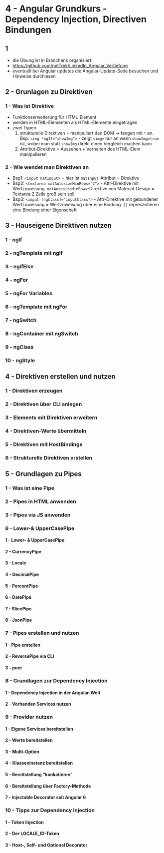 # 4 - Angular Grundkurs - Dependency Injection, Directiven Bindungen

## 1

* die Übung ist in Branchens organisiert.
* <https://github.com/netTrek/LinkedIn_Angular_Vertiefung>
* eventuell bei Angular updates die Angular-Update-Seite besuchen und Hinweise durchlesen

## 2 - Grunlagen zu Direktiven

### 1 - Was ist Direktive

* Funktionserweiterung für HTML-Element
* werden in HTML-Elementen als HTML-Elemente eingetragen
* zwei Typen
  1. strukturelle Direktiven = manipuliert den DOM -> fangen mit `*` an. Bsp: `<img *ngIf="showImg">` - zeigt `<img>` nur an wenn `showImg=true` ist, wobei man statt `showImg` direkt einen Vergleich machen kann
  2. Attribut-Direktive = Aussehen + Verhalten des HTML-Elem manipulieren

### 2 - Wie wendet man Direktiven an
* Bsp1: `<input matInput>` = hier ist `matInput`-Attribut = Direktive
* Bsp2: `<textarea matAutosizeMinRows="2">` - Attr-Direktive mit Wertzuweisung. `matAutosizeMinRows`-Direktive von Material-Design = Textarea 2 Zeile groß sein soll.
* Bsp3: `<input [ngClass]="inputClass">` - Attr-Direktive mit gebundener Wertzuweisung = Wertzuweisung über eine Bindung. `[]` represäntieren eine Bindung einer Eigenschaft

## 3 - Hauseigene Direktiven nutzen

### 1 - ngIf

### 2 - ngTemplate mit ngIf

### 3 - ngifElse

### 4 - ngFor

### 5 - ngFor Variables

### 6 - ngTemplate mit ngFor

### 7 - ngSwitch

### 8 - ngContainer mit ngSwitch

### 9 - ngClass

### 10 - ngStyle

## 4 - Direktiven erstellen und nutzen

### 1 - Direktiven erzeugen

### 2 - Direktiven über CLI anlegen

### 3 - Elements mit Direktiven erweitern

### 4 - Direktiven-Werte übermitteln

### 5 - Direktiven mit HostBindings

### 6 - Strukturelle Direktiven erstellen

## 5 - Grundlagen zu Pipes

### 1 - Was ist eine Pipe

### 2 - Pipes in HTML anwenden

### 3 - Pipes via JS anwenden

### 6 - Lower-& UpperCasePipe
#### 1 - Lower- & UpperCasePipe
#### 2 - CurrencyPipe
#### 3 - Locale
#### 4 - DecimalPipe
#### 5 - PercentPipe
#### 6 - DatePipe
#### 7 - SlicePipe
#### 8 - JsonPipe

### 7 - Pipes erstellen und nutzen
#### 1 - Pipe erstellen
#### 2 - ReversePipe via CLI
#### 3 - pure

### 8 - Grundlagen zur Dependency Injection
#### 1 - Dependency Injection in der Angular-Welt
#### 2 - Vorhanden Services nutzen

### 9 - Provider nutzen
#### 1 - Eigene Services bereitstellen
#### 2 - Werte bereitstellen
#### 3 - Multi-Option
#### 4 - Klasseninstanz bereitstellen
#### 5 - Bereitstellung "konkatieren"
#### 6 - Bereitstellung über Factory-Methode
#### 7 - Injectable Decorator seit Angular 6

### 10 - Tipps zur Dependency Injection
#### 1 - Token Injection
#### 2 - Der LOCALE_ID-Token
#### 3 - Host-, Self- und Optional Decorator